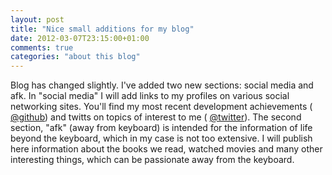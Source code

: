 ```yaml
---
layout: post
title: "Nice small additions for my blog"
date: 2012-03-07T23:15:00+01:00
comments: true
categories: "about this blog"
---
```


Blog has changed slightly. I've added two new sections: social media and afk. In "social media" I will add links to my profiles on various social networking sites. You'll find my most recent development achievements ( [@github](https://github.com/pietrushnic)) and twitts on topics of interest to me ( [@twitter](https://twitter.com/#!/pietrushnic)). The second section, "afk" (away from keyboard) is intended for the information of life beyond the keyboard, which in my case is not too extensive. I will publish here information about the books we read, watched movies and many other interesting things, which can be passionate away from the keyboard.
